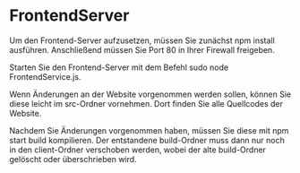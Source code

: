 # FrontendServer
Um den Frontend-Server aufzusetzen, müssen Sie zunächst npm install ausführen. Anschließend müssen Sie Port 80 in Ihrer Firewall freigeben.

Starten Sie den Frontend-Server mit dem Befehl sudo node FrontendService.js.

Wenn Änderungen an der Website vorgenommen werden sollen, können Sie diese leicht im src-Ordner vornehmen. Dort finden Sie alle Quellcodes der Website.

Nachdem Sie Änderungen vorgenommen haben, müssen Sie diese mit npm start build kompilieren. Der entstandene build-Ordner muss dann nur noch in den client-Ordner verschoben werden, wobei der alte build-Ordner gelöscht oder überschrieben wird.